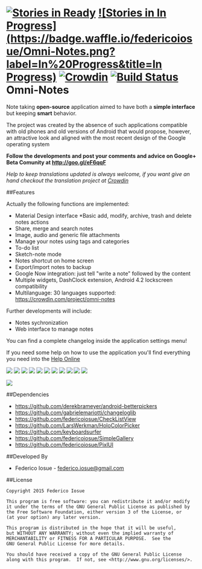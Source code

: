 [![Stories in Ready](https://badge.waffle.io/federicoiosue/Omni-Notes.png?label=ready&title=Ready)](https://waffle.io/federicoiosue/Omni-Notes)
[![Stories in In Progress](https://badge.waffle.io/federicoiosue/Omni-Notes.png?label=In%20Progress&title=In Progress)](https://waffle.io/federicoiosue/Omni-Notes)
[![Crowdin](https://d322cqt584bo4o.cloudfront.net/omni-notes/localized.png)](https://crowdin.com/project/omni-notes)
[![Build Status](https://travis-ci.org/federicoiosue/Omni-Notes.svg?branch=develop)](https://travis-ci.org/federicoiosue/Omni-Notes)
Omni-Notes
==========

Note taking <b>open-source</b> application aimed to have both a <b>simple interface</b> but keeping <b>smart</b> behavior.

The project was created by the absence of such applications compatible with old phones and old versions of Android that would propose, however, an attractive look and aligned with the most recent design of the Google operating system


**Follow the developments and post your comments and advice on Google+ Beta Comunity at http://goo.gl/eF6qqF**

*Help to keep translations updated is always welcome, if you want give an hand checkout the translation project at [Crowdin][2]*

##Features

Actually the following functions are implemented:

* Material Design interface
*Basic add, modify, archive, trash and delete notes actions
* Share, merge and search notes
* Image, audio and generic file attachments
* Manage your notes using tags and categories
* To-do list
* Sketch-note mode
* Notes shortcut on home screen
* Export/import notes to backup
* Google Now integration: just tell "write a note" followed by the content
* Multiple widgets, DashClock extension, Android 4.2 lockscreen compatibility
* Multilanguage: 30 languages supported: https://crowdin.com/project/omni-notes


Further developments will include:

* Notes sychronization
* Web interface to manage notes

You can find a complete changelog inside the application settings menu!

If you need some help on how to use the application you'll find everything you need into the [Help Online](etc/help/help.md)

<img src="https://lh3.googleusercontent.com/-Jijzn6SfPiU/VNfIEyNF9sI/AAAAAAABEgs/3t9CQfS1nS4/w435-h400-no/02.png">
<img src="https://lh6.googleusercontent.com/-QHhX5hCiKOY/VNfIE0VkeDI/AAAAAAABEgs/tmUEADssGRA/w435-h400-no/03.png">
<img src="https://lh4.googleusercontent.com/-s-8PCOfpDzE/VNfIE51mD9I/AAAAAAABEgs/gMeermrwEKE/w435-h400-no/04.png">
<img src="https://lh5.googleusercontent.com/-Z3ruC3Zo8hY/VNfIJBUdp5I/AAAAAAABEgo/AlP-WiQUKuU/w435-h400-no/05.png">
<img src="https://lh5.googleusercontent.com/-ZgVBFf3rGSI/VNfIJZp9hPI/AAAAAAABEgs/LzpD_bzPCkM/w435-h400-no/06.png">
<img src="https://lh4.googleusercontent.com/-TZDwcuJDHMU/VNfIJ0DanSI/AAAAAAABEgs/ab0ZZ5PEOew/w435-h400-no/07.png">
<img src="https://lh5.googleusercontent.com/-n1nFdNjHrbE/VNfIPBJC7wI/AAAAAAABEgs/K8Ahd3739aM/w435-h400-no/08.png">
<img src="https://lh5.googleusercontent.com/-2nnhW6LgVZQ/VNfINf1JwrI/AAAAAAABEgs/cpy9Ha8c66g/w435-h400-no/09.png">
<img src="https://lh6.googleusercontent.com/-lcBCJuGuX1w/VNfINt3dlpI/AAAAAAABEgs/H3weKJhVuZo/w435-h400-no/10.png">
<img src="https://lh6.googleusercontent.com/-q8NNjDWQTYs/VNfIROXznHI/AAAAAAABEgs/d9bOdnocwFw/w435-h400-no/11.png">
<img src="https://lh5.googleusercontent.com/-DHwG9HonLXo/VNfISDXOUwI/AAAAAAABEgs/K166hLafrA4/w435-h400-no/12.png">


[<img src="https://developer.android.com/images/brand/en_generic_rgb_wo_45.png">][1]


##Dependencies

* https://github.com/derekbrameyer/android-betterpickers
* https://github.com/gabrielemariotti/changeloglib
* https://github.com/federicoiosue/CheckListView
* https://github.com/LarsWerkman/HoloColorPicker
* https://github.com/keyboardsurfer
* https://github.com/federicoiosue/SimpleGallery
* https://github.com/federicoiosue/PixlUI


##Developed By


* Federico Iosue - <federico.iosue@gmail.com>



##License


    Copyright 2015 Federico Iosue

    This program is free software: you can redistribute it and/or modify
    it under the terms of the GNU General Public License as published by
    the Free Software Foundation, either version 3 of the License, or
    (at your option) any later version.

    This program is distributed in the hope that it will be useful,
    but WITHOUT ANY WARRANTY; without even the implied warranty of
    MERCHANTABILITY or FITNESS FOR A PARTICULAR PURPOSE.  See the
    GNU General Public License for more details.

    You should have received a copy of the GNU General Public License
    along with this program.  If not, see <http://www.gnu.org/licenses/>.





 [1]: https://play.google.com/store/apps/details?id=it.feio.android.omninotes
 [2]: https://crowdin.net/project/omni-notes/
